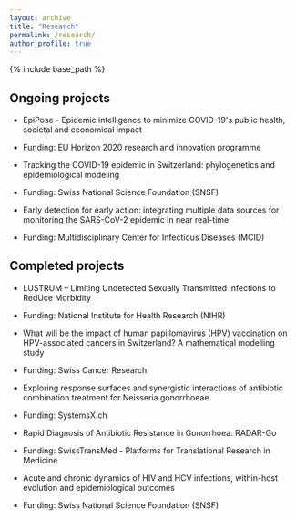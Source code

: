 ```yaml
---
layout: archive
title: "Research"
permalink: /research/
author_profile: true
---
```


{% include base_path %}

## Ongoing projects

- EpiPose - Epidemic intelligence to minimize COVID-19's public health, societal and economical impact
 - Funding: EU Horizon 2020 research and innovation programme
 
- Tracking the COVID-19 epidemic in Switzerland: phylogenetics and epidemiological modeling
 - Funding: Swiss National Science Foundation (SNSF)
 
- Early detection for early action: integrating multiple data sources for monitoring the SARS-CoV-2 epidemic in near real-time
 - Funding: Multidisciplinary Center for Infectious Diseases (MCID)

## Completed projects

- LUSTRUM – Limiting Undetected Sexually Transmitted Infections to RedUce Morbidity
 - Funding: National Institute for Health Research (NIHR)
 
- What will be the impact of human papillomavirus (HPV) vaccination on HPV-associated cancers in Switzerland? A mathematical modelling study
 - Funding: Swiss Cancer Research
 
- Exploring response surfaces and synergistic interactions of antibiotic combination treatment for Neisseria gonorrhoeae
 - Funding: SystemsX.ch
 
- Rapid Diagnosis of Antibiotic Resistance in Gonorrhoea: RADAR-Go
 - Funding: SwissTransMed - Platforms for Translational Research in Medicine
 
- Acute and chronic dynamics of HIV and HCV infections, within-host evolution and epidemiological outcomes
 - Funding: Swiss National Science Foundation (SNSF)
